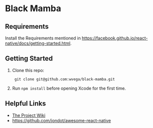 # Black Mamba

## Requirements

Install the Requirements mentioned in https://facebook.github.io/react-native/docs/getting-started.html.

## Getting Started

1. Clone this repo:

        git clone git@github.com:wvega/black-mamba.git
2. Run `npm install` before opening Xcode for the first time.

## Helpful Links

* [The Project Wiki](https://github.com/wvega/black-mamba/wiki)
* https://github.com/jondot/awesome-react-native
